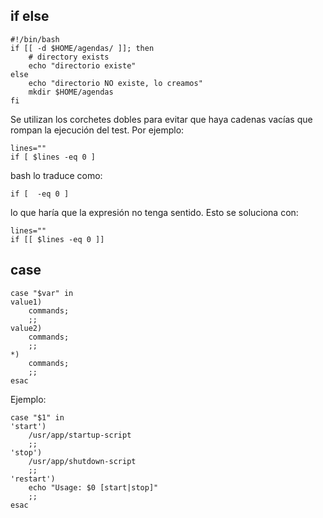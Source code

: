 ## if else

	#!/bin/bash
	if [[ -d $HOME/agendas/ ]]; then
		# directory exists
		echo "directorio existe"
	else
		echo "directorio NO existe, lo creamos"
		mkdir $HOME/agendas 
	fi


Se utilizan los corchetes dobles para evitar que haya cadenas vacías que rompan
la ejecución del test. Por ejemplo:

	lines=""
	if [ $lines -eq 0 ]


bash lo traduce como:

	if [  -eq 0 ]

lo que haría que la expresión no tenga sentido. Esto se soluciona con:

	lines=""
	if [[ $lines -eq 0 ]]

## case

	case "$var" in
	value1)
		commands;
		;;
	value2)
		commands;
		;;
	*)
		commands;
		;;
	esac

Ejemplo:

	case "$1" in
	'start')
		/usr/app/startup-script
		;;
	'stop')
		/usr/app/shutdown-script
		;;
	'restart')
		echo "Usage: $0 [start|stop]"
		;;
	esac
